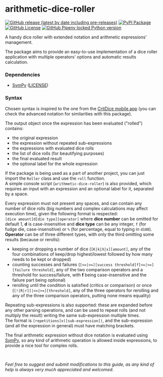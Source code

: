 # arithmetic-dice-roller
[![GitHub release (latest by date including pre-releases)](https://img.shields.io/github/v/release/Damax00/arithmetic-dice-roller?include_prereleases)](https://github.com/Damax00/arithmetic-dice-roller/releases)
[![PyPI Package](https://img.shields.io/pypi/v/arithmetic-dice-roller)](https://pypi.org/project/arithmetic-dice-roller/)
[![GitHub License](https://img.shields.io/github/license/Damax00/arithmetic-dice-roller)](https://github.com/Damax00/arithmetic-dice-roller/blob/main/LICENSE)
[![GitHub Pipenv locked Python version](https://img.shields.io/github/pipenv/locked/python-version/Damax00/arithmetic-dice-roller)](https://www.python.org/downloads/release/python-3100/)

A handy dice roller with extended notation and arithmetic expressions' management.

The package aims to provide an easy-to-use implementation of a dice roller application with multiple operators' options and automatic results calculation.

### Dependencies
- [SymPy](https://www.sympy.org) ([LICENSE](https://github.com/sympy/sympy/blob/master/LICENSE))

### Syntax
Chosen syntax is inspired to the one from the [CritDice mobile app](https://www.critdice.com/) (you can check the advanced notation for similarities with this package).

The output object once the expression has been evaluated ("rolled") contains:
- the original expression
- the expression without repeated sub-expressions
- the expressions with evaluated dice rolls
- the list of dice rolls (for beautifying purposes)
- the final evaluated result
- the optional label for the whole expression

If the package is being used as a part of another project, you can just import the `Roller` class and use the `roll` function.  
A simple console script (`arithmetic-dice-roller`) is also provided, which requires an input with an expression and an optional label for it, separated by a space.  

Every expression must not present any spaces, and can contain any number of dice rolls (big numbers and complex calculations may affect execution time), given the following format is respected:  
`[dice amount]d[die type][operator]` where **dice number** can be omitted for default 1, **d** is case-insensitive and **dice type** can be any integer, `f` (for fudge die, case-insensitive) or `%` (for percentage, equal to typing in `d100`).  
**Operator** can be of three different types, with only the third omitting some results (because or rerolls):
- keeping or dropping a number of dice (`[K|k|X|x][amount]`, any of the four combinations of keep/drop highest/lowest followed by how many needs to be kept or dropped)
- counting successes and failures (`[<=|>=][success threshold]f[<=|>=][failure threshold]`, any of the two comparison operators and a threshold for success/failure, with **f** being case-insensitive and the failure part being optional)
- rerolling until the condition is satisfied (critics or comparison) or once (`[!|R|r][|<=|>=][threshold]`, any of the three operators for rerolling and any of the three comparison operators, putting none means equality)

Repeating sub-expressions is also supported: these are expanded before any other parsing operations, and can be used to repeat rolls (and not multiply the result) writing the same sub-expression multiple times.  
The format is `[repetitions]x([sub-expression])`, and the sub-expression (and all the expression in general) must have matching brackets.

The final arithmetic expression without dice notation is evaluated using [SymPy](https://www.sympy.org/en/index.html), so any kind of arithmetic operation is allowed inside expressions, to provide a nice tool for complex rolls.

<br>

_Feel free to suggest and submit modifications to this guide, as any kind of help is always very much appreciated and welcomed._